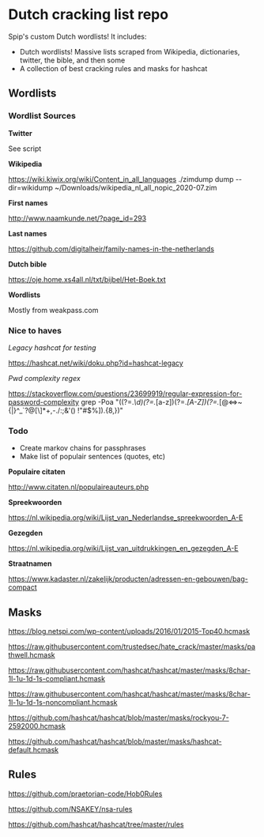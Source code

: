 # Dutch cracking list repo

Spip's custom Dutch wordlists! It includes:

* Dutch wordlists! Massive lists scraped from Wikipedia, dictionaries, twitter, the bible, and then some
* A collection of best cracking rules and masks for hashcat


## Wordlists

### Wordlist Sources

**Twitter**

See script

**Wikipedia**

https://wiki.kiwix.org/wiki/Content_in_all_languages
 ./zimdump dump --dir=wikidump ~/Downloads/wikipedia_nl_all_nopic_2020-07.zim


**First names**

http://www.naamkunde.net/?page_id=293

**Last names**

https://github.com/digitalheir/family-names-in-the-netherlands

**Dutch bible**

https://oje.home.xs4all.nl/txt/bijbel/Het-Boek.txt

**Wordlists**

Mostly from weakpass.com


### Nice to haves

*Legacy hashcat for testing*

https://hashcat.net/wiki/doku.php?id=hashcat-legacy

*Pwd complexity regex*

https://stackoverflow.com/questions/23699919/regular-expression-for-password-complexity
 grep -Poa "((?=.*\d)(?=.*[a-z])(?=.*[A-Z])(?=.*[@<=>~{|}^_\`?@\[\\]*+,-./:;&'\(\) \!\"#$%]).{8,})"



### Todo

* Create markov chains for passphrases
* Make list of populair sentences (quotes, etc)

**Populaire citaten**

http://www.citaten.nl/populaireauteurs.php

**Spreekwoorden**

https://nl.wikipedia.org/wiki/Lijst_van_Nederlandse_spreekwoorden_A-E

**Gezegden**

https://nl.wikipedia.org/wiki/Lijst_van_uitdrukkingen_en_gezegden_A-E

**Straatnamen**

https://www.kadaster.nl/zakelijk/producten/adressen-en-gebouwen/bag-compact


## Masks

https://blog.netspi.com/wp-content/uploads/2016/01/2015-Top40.hcmask

https://raw.githubusercontent.com/trustedsec/hate_crack/master/masks/pathwell.hcmask

https://raw.githubusercontent.com/hashcat/hashcat/master/masks/8char-1l-1u-1d-1s-compliant.hcmask

https://raw.githubusercontent.com/hashcat/hashcat/master/masks/8char-1l-1u-1d-1s-noncompliant.hcmask

https://github.com/hashcat/hashcat/blob/master/masks/rockyou-7-2592000.hcmask

https://github.com/hashcat/hashcat/blob/master/masks/hashcat-default.hcmask


## Rules

https://github.com/praetorian-code/Hob0Rules

https://github.com/NSAKEY/nsa-rules

https://github.com/hashcat/hashcat/tree/master/rules